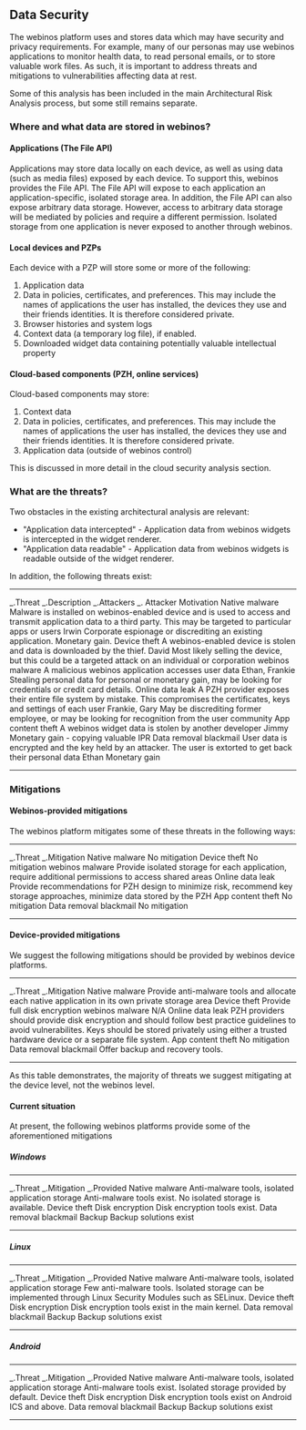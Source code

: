 Data Security
-------------

The webinos platform uses and stores data which may have security and privacy requirements. For example, many of our personas may use webinos applications to monitor health data, to read personal emails, or to store valuable work files. As such, it is important to address threats and mitigations to vulnerabilities affecting data at rest.

Some of this analysis has been included in the main Architectural Risk Analysis process, but some still remains separate.

### Where and what data are stored in webinos?

#### Applications (The File API)

Applications may store data locally on each device, as well as using data (such as media files) exposed by each device. To support this, webinos provides the File API. The File API will expose to each application an application-specific, isolated storage area. In addition, the File API can also expose arbitrary data storage. However, access to arbitrary data storage will be mediated by policies and require a different permission. Isolated storage from one application is never exposed to another through webinos.

#### Local devices and PZPs

Each device with a PZP will store some or more of the following:

1.  Application data
2.  Data in policies, certificates, and preferences. This may include the names of applications the user has installed, the devices they use and their friends identities. It is therefore considered private.
3.  Browser histories and system logs
4.  Context data (a temporary log file), if enabled.
5.  Downloaded widget data containing potentially valuable intellectual property

#### Cloud-based components (PZH, online services)

Cloud-based components may store:

1.  Context data
2.  Data in policies, certificates, and preferences. This may include the names of applications the user has installed, the devices they use and their friends identities. It is therefore considered private.
3.  Application data (outside of webinos control)

This is discussed in more detail in the cloud security analysis section.

### What are the threats?

Two obstacles in the existing architectural analysis are relevant:

-   "Application data intercepted" - Application data from webinos widgets is intercepted in the widget renderer.
-   "Application data readable" - Application data from webinos widgets is readable outside of the widget renderer.

In addition, the following threats exist:

  ------------------------ ------------------------------------------------------------------------------------------------------------------------------- ------------------ -------------------------------------------------------------------------------------------------------------- -- ---------------- ----------------------------------------------------------------------------------------------------------------------------------------------------------------------- ------- -----------------------------------------------------------------------------
  _.Threat            _.Description                                                                                                              _.Attackers   _. Attacker Motivation                                                                                       Native malware   Malware is installed on webinos-enabled device and is used to access and transmit application data to a third party. This may be targeted to particular apps or users   Irwin   Corporate espionage or discrediting an existing application. Monetary gain.
  Device theft             A webinos-enabled device is stolen and data is downloaded by the thief.                                                         David              Most likely selling the device, but this could be a targeted attack on an individual or corporation
  webinos malware          A malicious webinos application accesses user data                                                                              Ethan, Frankie     Stealing personal data for personal or monetary gain, may be looking for credentials or credit card details.
  Online data leak         A PZH provider exposes their entire file system by mistake. This compromises the certificates, keys and settings of each user   Frankie, Gary      May be discrediting former employee, or may be looking for recognition from the user community
  App content theft        A webinos widget data is stolen by another developer                                                                            Jimmy              Monetary gain - copying valuable IPR
  Data removal blackmail   User data is encrypted and the key held by an attacker. The user is extorted to get back their personal data                    Ethan              Monetary gain
  ------------------------ ------------------------------------------------------------------------------------------------------------------------------- ------------------ -------------------------------------------------------------------------------------------------------------- -- ---------------- ----------------------------------------------------------------------------------------------------------------------------------------------------------------------- ------- -----------------------------------------------------------------------------

### Mitigations

#### Webinos-provided mitigations

The webinos platform mitigates some of these threats in the following ways:

  ------------------------ ----------------------------------------------------------------------------------------------------------------------------
  _.Threat            _.Mitigation
  Native malware           No mitigation
  Device theft             No mitigation
  webinos malware          Provide isolated storage for each application, require additional permissions to access shared areas
  Online data leak         Provide recommendations for PZH design to minimize risk, recommend key storage approaches, minimize data stored by the PZH
  App content theft        No mitigation
  Data removal blackmail   No mitigation
  ------------------------ ----------------------------------------------------------------------------------------------------------------------------

#### Device-provided mitigations

We suggest the following mitigations should be provided by webinos device platforms.

  ------------------------ --------------------------------------------------------------------------------------------------------------------------------------------------------------------------------------------------------------------
  _.Threat            _.Mitigation
  Native malware           Provide anti-malware tools and allocate each native application in its own private storage area
  Device theft             Provide full disk encryption
  webinos malware          N/A
  Online data leak         PZH providers should provide disk encryption and should follow best practice guidelines to avoid vulnerabilites. Keys should be stored privately using either a trusted hardware device or a separate file system.
  App content theft        No mitigation
  Data removal blackmail   Offer backup and recovery tools.
  ------------------------ --------------------------------------------------------------------------------------------------------------------------------------------------------------------------------------------------------------------

As this table demonstrates, the majority of threats we suggest mitigating at the device level, not the webinos level.

#### Current situation

At present, the following webinos platforms provide some of the aforementioned mitigations

##### Windows

  ------------------------ -------------------------------------------------- -------------------------------------------------------------
  _.Threat            _.Mitigation                                  _.Provided
  Native malware           Anti-malware tools, isolated application storage   Anti-malware tools exist. No isolated storage is available.
  Device theft             Disk encryption                                    Disk encryption tools exist.
  Data removal blackmail   Backup                                             Backup solutions exist
  ------------------------ -------------------------------------------------- -------------------------------------------------------------

##### Linux

  ------------------------ -------------------------------------------------- -------------------------------------------------------------------------------------------------------------
  _.Threat            _.Mitigation                                  _.Provided
  Native malware           Anti-malware tools, isolated application storage   Few anti-malware tools. Isolated storage can be implemented through Linux Security Modules such as SELinux.
  Device theft             Disk encryption                                    Disk encryption tools exist in the main kernel.
  Data removal blackmail   Backup                                             Backup solutions exist
  ------------------------ -------------------------------------------------- -------------------------------------------------------------------------------------------------------------

##### Android

  ------------------------ -------------------------------------------------- -----------------------------------------------------------------
  _.Threat            _.Mitigation                                  _.Provided
  Native malware           Anti-malware tools, isolated application storage   Anti-malware tools exist. Isolated storage provided by default.
  Device theft             Disk encryption                                    Disk encryption tools exist on Android ICS and above.
  Data removal blackmail   Backup                                             Backup solutions exist
  ------------------------ -------------------------------------------------- -----------------------------------------------------------------


